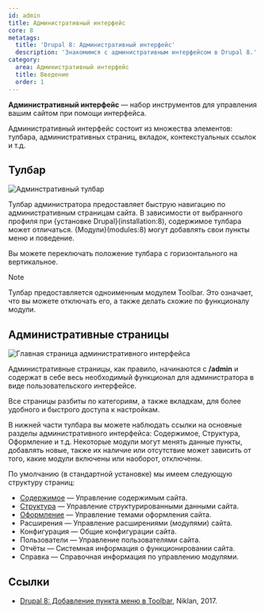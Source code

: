 ```yaml
---
id: admin
title: Административный интерфейс
core: 8
metatags:
  title: 'Drupal 8: Административный интерфейс'
  description: 'Знакомимся с административным интерфейсом в Drupal 8.'
category:
  area: Административный интерфейс
  title: Введение
  order: 1
---
```


**Административный интерфейс** — набор инструментов для управления вашим сайтом при помощи интерфейса.

Административный интерфейс состоит из множества элементов: тулбара, административных страниц, вкладок, контекстуальных ссылок и т.д.

## Тулбар

![Админстративный тулбар](https://i.imgur.com/eyKAL4s.png)

Тулбар администратора предоставляет быструю навигацию по административным страницам сайта. В зависимости от выбранного профиля при {установке Drupal}(installation:8), содержимое тулбара может отличаться. {Модули}(modules:8) могут добавлять свои пункты меню и поведение.

Вы можете переключать положение тулбара с горизонтального на вертикальное.

> [!NOTE]
> Тулбар предоставляется одноименным модулем Toolbar. Это означает, что вы можете отключать его, а также делать схожие по функционалу модули.

## Административные страницы

![Главная страница административного интерфейса](https://i.imgur.com/0c12O9r.png)

Административные страницы, как правило, начинаются с **/admin** и содержат в себе весь необходимый функционал для администратора в виде пользовательского интерфейсе.

Все страницы разбиты по категориям, а также вкладкам, для более удобного и быстрого доступа к настройкам.

В нижней части тулбара вы можете наблюдать ссылки на основные разделы административного интерфейса: Содержимое, Структура, Оформление и т.д. Некоторые модули могут менять данные пункты, добавлять новые, также их наличие или отсутствие может зависить от того, какие модули включены или наоборот, отключены.

По умолчанию (в стандартной установке) мы имеем следующую структуру страниц:

- [Содержимое](admin-content.md) — Управление содержимым сайта.
- [Структура](admin-structure.md) — Управление структурированными данными сайта.
- [Оформление](admin-appearance.md) — Управление темами оформления сайта.
- Расширения — Управление расширениями (модулями) сайта.
- Конфигурация — Общие конфигурации сайта.
- Пользователи — Управление пользователями сайта.
- Отчёты — Системная информация о функционировании сайта.
- Справка — Справочная информация по управлению модулями.

## Ссылки

- [Drupal 8: Добавление пункта меню в Toolbar](https://niklan.net/blog/138), Niklan, 2017.
